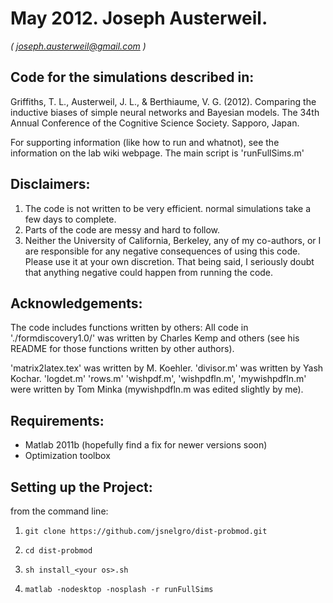 May 2012. Joseph Austerweil.
============================
_( joseph.austerweil@gmail.com )_


Code for the simulations described in:
--------------------------------------

Griffiths, T. L., Austerweil, J. L., & Berthiaume, V. G. (2012). Comparing the inductive biases of simple neural networks and Bayesian models. The 34th Annual Conference of the Cognitive Science Society. Sapporo, Japan.

For supporting information (like how to run and whatnot), see the information on the lab wiki webpage. The main script is 'runFullSims.m'

Disclaimers:
-----------------

1. The code is not written to be very efficient. normal simulations take a few days to complete.
2. Parts of the code are messy and hard to follow.
3. Neither the University of California, Berkeley, any of my co-authors, or I are responsible for any negative consequences of using this code. Please use it at your own discretion. That being said, I seriously doubt that anything negative could happen from running the code.

Acknowledgements:
--------------------

The code includes functions written by others:
All code in './formdiscovery1.0/' was written by Charles Kemp and others (see his README for those functions written by other authors).

'matrix2latex.tex' was written by M. Koehler.
'divisor.m' was written by Yash Kochar.
'logdet.m' 'rows.m' 'wishpdf.m', 'wishpdfln.m', 'mywishpdfln.m' were written by Tom Minka (mywishpdfln.m was edited slightly by me).

Requirements:
--------------
- Matlab 2011b (hopefully find a fix for newer versions soon)
- Optimization toolbox

Setting up the Project:
--------------------
from the command line:

1. `git clone https://github.com/jsnelgro/dist-probmod.git`

2. `cd dist-probmod`

3. `sh install_<your os>.sh`

4. `matlab -nodesktop -nosplash -r runFullSims`
